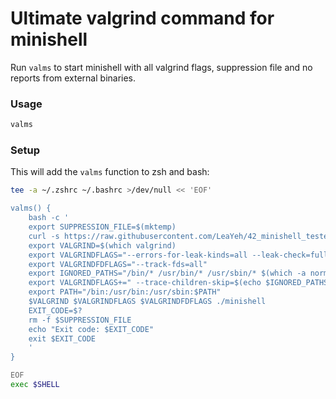 # Ultimate valgrind command for minishell

Run `valms` to start minishell with all valgrind flags, suppression file and no reports from external binaries.

### Usage

```bash
valms
```

### Setup

This will add the `valms` function to zsh and bash:

```bash
tee -a ~/.zshrc ~/.bashrc >/dev/null << 'EOF'

valms() {
    bash -c '
    export SUPPRESSION_FILE=$(mktemp)
    curl -s https://raw.githubusercontent.com/LeaYeh/42_minishell_tester/master/utils/minishell.supp > $SUPPRESSION_FILE
    export VALGRIND=$(which valgrind)
    export VALGRINDFLAGS="--errors-for-leak-kinds=all --leak-check=full --show-error-list=yes --show-leak-kinds=all --suppressions=$SUPPRESSION_FILE --trace-children=yes --track-origins=yes"
    export VALGRINDFDFLAGS="--track-fds=all"
    export IGNORED_PATHS="/bin/* /usr/bin/* /usr/sbin/* $(which -a norminette)"
    export VALGRINDFLAGS+=" --trace-children-skip=$(echo $IGNORED_PATHS | sed '"'"'s/ /,/g'"'"')"
    export PATH="/bin:/usr/bin:/usr/sbin:$PATH"
    $VALGRIND $VALGRINDFLAGS $VALGRINDFDFLAGS ./minishell
    EXIT_CODE=$?
    rm -f $SUPPRESSION_FILE
    echo "Exit code: $EXIT_CODE"
    exit $EXIT_CODE
    '
}

EOF
exec $SHELL
```
